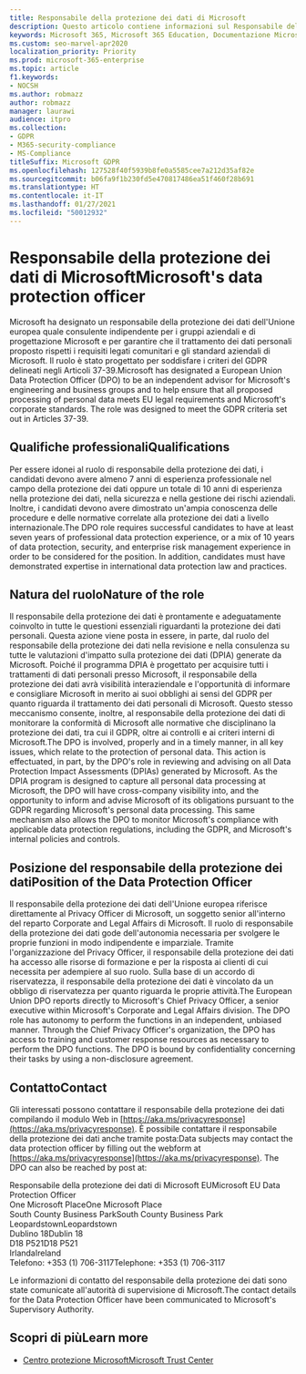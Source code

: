 ```yaml
---
title: Responsabile della protezione dei dati di Microsoft
description: Questo articolo contiene informazioni sul Responsabile della protezione dei dati dell’Unione europea di Microsoft per il GDPR.
keywords: Microsoft 365, Microsoft 365 Education, Documentazione Microsoft 365, GDPR
ms.custom: seo-marvel-apr2020
localization_priority: Priority
ms.prod: microsoft-365-enterprise
ms.topic: article
f1.keywords:
- NOCSH
ms.author: robmazz
author: robmazz
manager: laurawi
audience: itpro
ms.collection:
- GDPR
- M365-security-compliance
- MS-Compliance
titleSuffix: Microsoft GDPR
ms.openlocfilehash: 127528f40f5939b8fe0a5585cee7a212d35af82e
ms.sourcegitcommit: b06fa9f1b230fd5e470817486ea51f460f28b691
ms.translationtype: HT
ms.contentlocale: it-IT
ms.lasthandoff: 01/27/2021
ms.locfileid: "50012932"
---
```

# <a name="microsofts-data-protection-officer"></a><span data-ttu-id="ed9b7-104">Responsabile della protezione dei dati di Microsoft</span><span class="sxs-lookup"><span data-stu-id="ed9b7-104">Microsoft's data protection officer</span></span>

<span data-ttu-id="ed9b7-p101">Microsoft ha designato un responsabile della protezione dei dati dell'Unione europea quale consulente indipendente per i gruppi aziendali e di progettazione Microsoft e per garantire che il trattamento dei dati personali proposto rispetti i requisiti legati comunitari e gli standard aziendali di Microsoft. Il ruolo è stato progettato per soddisfare i criteri del GDPR delineati negli Articoli 37-39.</span><span class="sxs-lookup"><span data-stu-id="ed9b7-p101">Microsoft has designated a European Union Data Protection Officer (DPO) to be an independent advisor for Microsoft's engineering and business groups and to help ensure that all proposed processing of personal data meets EU legal requirements and Microsoft's corporate standards. The role was designed to meet the GDPR criteria set out in Articles 37-39.</span></span>

## <a name="qualifications"></a><span data-ttu-id="ed9b7-107">Qualifiche professionali</span><span class="sxs-lookup"><span data-stu-id="ed9b7-107">Qualifications</span></span>

<span data-ttu-id="ed9b7-p102">Per essere idonei al ruolo di responsabile della protezione dei dati, i candidati devono avere almeno 7 anni di esperienza professionale nel campo della protezione dei dati oppure un totale di 10 anni di esperienza nella protezione dei dati, nella sicurezza e nella gestione dei rischi aziendali. Inoltre, i candidati devono avere dimostrato un'ampia conoscenza delle procedure e delle normative correlate alla protezione dei dati a livello internazionale.</span><span class="sxs-lookup"><span data-stu-id="ed9b7-p102">The DPO role requires successful candidates to have at least seven years of professional data protection experience, or a mix of 10 years of data protection, security, and enterprise risk management experience in order to be considered for the position. In addition, candidates must have demonstrated expertise in international data protection law and practices.</span></span> 

## <a name="nature-of-the-role"></a><span data-ttu-id="ed9b7-110">Natura del ruolo</span><span class="sxs-lookup"><span data-stu-id="ed9b7-110">Nature of the role</span></span>

<span data-ttu-id="ed9b7-p103">Il responsabile della protezione dei dati è prontamente e adeguatamente coinvolto in tutte le questioni essenziali riguardanti la protezione dei dati personali. Questa azione viene posta in essere, in parte, dal ruolo del responsabile della protezione dei dati nella revisione e nella consulenza su tutte le valutazioni d'impatto sulla protezione dei dati (DPIA) generate da Microsoft. Poiché il programma DPIA è progettato per acquisire tutti i trattamenti di dati personali presso Microsoft, il responsabile della protezione dei dati avrà visibilità interaziendale e l'opportunità di informare e consigliare Microsoft in merito ai suoi obblighi ai sensi del GDPR per quanto riguarda il trattamento dei dati personali di Microsoft. Questo stesso meccanismo consente, inoltre, al responsabile della protezione dei dati di monitorare la conformità di Microsoft alle normative che disciplinano la protezione dei dati, tra cui il GDPR, oltre ai controlli e ai criteri interni di Microsoft.</span><span class="sxs-lookup"><span data-stu-id="ed9b7-p103">The DPO is involved, properly and in a timely manner, in all key issues, which relate to the protection of personal data. This action is effectuated, in part, by the DPO's role in reviewing and advising on all Data Protection Impact Assessments (DPIAs) generated by Microsoft. As the DPIA program is designed to capture all personal data processing at Microsoft, the DPO will have cross-company visibility into, and the opportunity to inform and advise Microsoft of its obligations pursuant to the GDPR regarding Microsoft's personal data processing. This same mechanism also allows the DPO to monitor Microsoft's compliance with applicable data protection regulations, including the GDPR, and Microsoft's internal policies and controls.</span></span> 

## <a name="position-of-the-data-protection-officer"></a><span data-ttu-id="ed9b7-115">Posizione del responsabile della protezione dei dati</span><span class="sxs-lookup"><span data-stu-id="ed9b7-115">Position of the Data Protection Officer</span></span>

<span data-ttu-id="ed9b7-p104">Il responsabile della protezione dei dati dell'Unione europea riferisce direttamente al Privacy Officer di Microsoft, un soggetto senior all'interno del reparto Corporate and Legal Affairs di Microsoft. Il ruolo di responsabile della protezione dei dati gode dell'autonomia necessaria per svolgere le proprie funzioni in modo indipendente e imparziale. Tramite l'organizzazione del Privacy Officer, il responsabile della protezione dei dati ha accesso alle risorse di formazione e per la risposta ai clienti di cui necessita per adempiere al suo ruolo. Sulla base di un accordo di riservatezza, il responsabile della protezione dei dati è vincolato da un obbligo di riservatezza per quanto riguarda le proprie attività.</span><span class="sxs-lookup"><span data-stu-id="ed9b7-p104">The European Union DPO reports directly to Microsoft's Chief Privacy Officer, a senior executive within Microsoft's Corporate and Legal Affairs division.  The DPO role has autonomy to perform the functions in an independent, unbiased manner. Through the Chief Privacy Officer's organization, the DPO has access to training and customer response resources as necessary to perform the DPO functions. The DPO is bound by confidentiality concerning their tasks by using a non-disclosure agreement.</span></span>  

## <a name="contact"></a><span data-ttu-id="ed9b7-120">Contatto</span><span class="sxs-lookup"><span data-stu-id="ed9b7-120">Contact</span></span>

<span data-ttu-id="ed9b7-p105">Gli interessati possono contattare il responsabile della protezione dei dati compilando il modulo Web in [https://aka.ms/privacyresponse](https://aka.ms/privacyresponse). È possibile contattare il responsabile della protezione dei dati anche tramite posta:</span><span class="sxs-lookup"><span data-stu-id="ed9b7-p105">Data subjects may contact the data protection officer by filling out the webform at [https://aka.ms/privacyresponse](https://aka.ms/privacyresponse). The DPO can also be reached by post at:</span></span>

<span data-ttu-id="ed9b7-123">Responsabile della protezione dei dati di Microsoft EU</span><span class="sxs-lookup"><span data-stu-id="ed9b7-123">Microsoft EU Data Protection Officer</span></span><br>
<span data-ttu-id="ed9b7-124">One Microsoft Place</span><span class="sxs-lookup"><span data-stu-id="ed9b7-124">One Microsoft Place</span></span><br>
<span data-ttu-id="ed9b7-125">South County Business Park</span><span class="sxs-lookup"><span data-stu-id="ed9b7-125">South County Business Park</span></span><br>
<span data-ttu-id="ed9b7-126">Leopardstown</span><span class="sxs-lookup"><span data-stu-id="ed9b7-126">Leopardstown</span></span><br>
<span data-ttu-id="ed9b7-127">Dublino 18</span><span class="sxs-lookup"><span data-stu-id="ed9b7-127">Dublin 18</span></span><br>
<span data-ttu-id="ed9b7-128">D18 P521</span><span class="sxs-lookup"><span data-stu-id="ed9b7-128">D18 P521</span></span><br>
<span data-ttu-id="ed9b7-129">Irlanda</span><span class="sxs-lookup"><span data-stu-id="ed9b7-129">Ireland</span></span><br>
<span data-ttu-id="ed9b7-130">Telefono: +353 (1) 706-3117</span><span class="sxs-lookup"><span data-stu-id="ed9b7-130">Telephone: +353 (1) 706-3117</span></span><br>

<span data-ttu-id="ed9b7-131">Le informazioni di contatto del responsabile della protezione dei dati sono state comunicate all'autorità di supervisione di Microsoft.</span><span class="sxs-lookup"><span data-stu-id="ed9b7-131">The contact details for the Data Protection Officer have been communicated to Microsoft's Supervisory Authority.</span></span>

## <a name="learn-more"></a><span data-ttu-id="ed9b7-132">Scopri di più</span><span class="sxs-lookup"><span data-stu-id="ed9b7-132">Learn more</span></span>

- [<span data-ttu-id="ed9b7-133">Centro protezione Microsoft</span><span class="sxs-lookup"><span data-stu-id="ed9b7-133">Microsoft Trust Center</span></span>](https://www.microsoft.com/trust-center/privacy/gdpr-overview)
